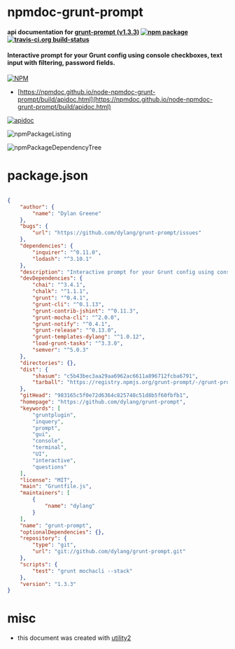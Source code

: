 # npmdoc-grunt-prompt

#### api documentation for  [grunt-prompt (v1.3.3)](https://github.com/dylang/grunt-prompt)  [![npm package](https://img.shields.io/npm/v/npmdoc-grunt-prompt.svg?style=flat-square)](https://www.npmjs.org/package/npmdoc-grunt-prompt) [![travis-ci.org build-status](https://api.travis-ci.org/npmdoc/node-npmdoc-grunt-prompt.svg)](https://travis-ci.org/npmdoc/node-npmdoc-grunt-prompt)

#### Interactive prompt for your Grunt config using console checkboxes, text input with filtering, password fields.

[![NPM](https://nodei.co/npm/grunt-prompt.png?downloads=true&downloadRank=true&stars=true)](https://www.npmjs.com/package/grunt-prompt)

- [https://npmdoc.github.io/node-npmdoc-grunt-prompt/build/apidoc.html](https://npmdoc.github.io/node-npmdoc-grunt-prompt/build/apidoc.html)

[![apidoc](https://npmdoc.github.io/node-npmdoc-grunt-prompt/build/screenCapture.buildCi.browser.%252Ftmp%252Fbuild%252Fapidoc.html.png)](https://npmdoc.github.io/node-npmdoc-grunt-prompt/build/apidoc.html)

![npmPackageListing](https://npmdoc.github.io/node-npmdoc-grunt-prompt/build/screenCapture.npmPackageListing.svg)

![npmPackageDependencyTree](https://npmdoc.github.io/node-npmdoc-grunt-prompt/build/screenCapture.npmPackageDependencyTree.svg)



# package.json

```json

{
    "author": {
        "name": "Dylan Greene"
    },
    "bugs": {
        "url": "https://github.com/dylang/grunt-prompt/issues"
    },
    "dependencies": {
        "inquirer": "^0.11.0",
        "lodash": "^3.10.1"
    },
    "description": "Interactive prompt for your Grunt config using console checkboxes, text input with filtering, password fields.",
    "devDependencies": {
        "chai": "^3.4.1",
        "chalk": "^1.1.1",
        "grunt": "^0.4.1",
        "grunt-cli": "^0.1.13",
        "grunt-contrib-jshint": "^0.11.3",
        "grunt-mocha-cli": "^2.0.0",
        "grunt-notify": "^0.4.1",
        "grunt-release": "^0.13.0",
        "grunt-templates-dylang": "^1.0.12",
        "load-grunt-tasks": "^3.3.0",
        "semver": "^5.0.3"
    },
    "directories": {},
    "dist": {
        "shasum": "c5b43bec3aa29aa6962ac6611a896712fcba6791",
        "tarball": "https://registry.npmjs.org/grunt-prompt/-/grunt-prompt-1.3.3.tgz"
    },
    "gitHead": "983165c5f0e72d6364c825748c51d8b5f60fbfb1",
    "homepage": "https://github.com/dylang/grunt-prompt",
    "keywords": [
        "gruntplugin",
        "inquery",
        "prompt",
        "gui",
        "console",
        "terminal",
        "UI",
        "interactive",
        "questions"
    ],
    "license": "MIT",
    "main": "Gruntfile.js",
    "maintainers": [
        {
            "name": "dylang"
        }
    ],
    "name": "grunt-prompt",
    "optionalDependencies": {},
    "repository": {
        "type": "git",
        "url": "git://github.com/dylang/grunt-prompt.git"
    },
    "scripts": {
        "test": "grunt mochacli --stack"
    },
    "version": "1.3.3"
}
```



# misc
- this document was created with [utility2](https://github.com/kaizhu256/node-utility2)

